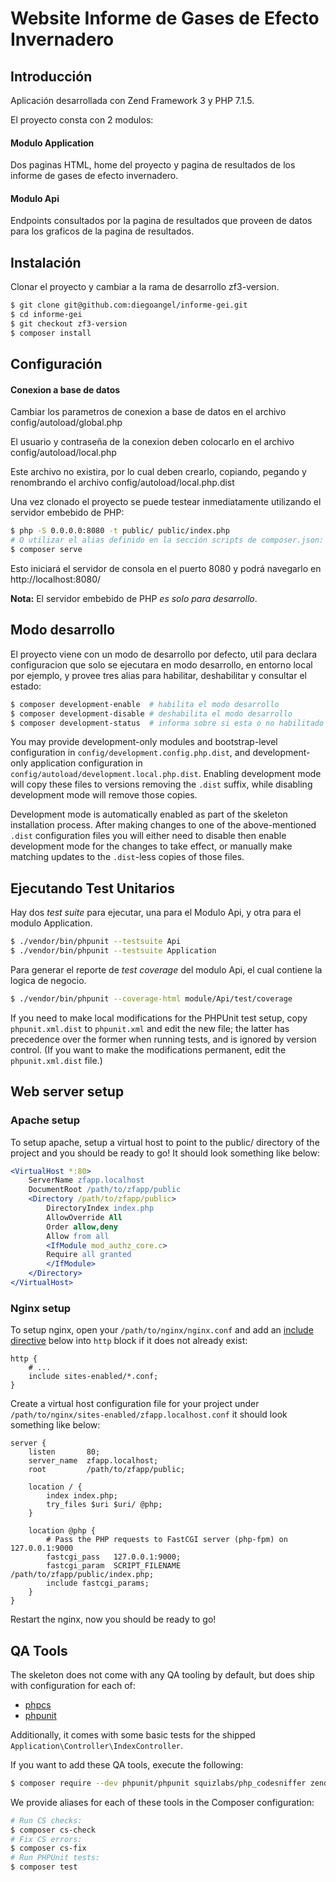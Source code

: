 # Website Informe de Gases de Efecto Invernadero

## Introducción

Aplicación desarrollada con Zend Framework 3 y PHP 7.1.5.

El proyecto consta con 2 modulos:

#### Modulo Application

Dos paginas HTML, home del proyecto y pagina de resultados de los informe de gases de efecto invernadero.

#### Modulo Api

Endpoints consultados por la pagina de resultados que proveen de datos para los graficos de la pagina de resultados.

## Instalación

Clonar el proyecto y cambiar a la rama de desarrollo zf3-version.

```bash
$ git clone git@github.com:diegoangel/informe-gei.git
$ cd informe-gei
$ git checkout zf3-version
$ composer install
```

## Configuración

#### Conexion a base de datos

Cambiar los parametros de conexion a base de datos en  el archivo config/autoload/global.php

El usuario y contraseña de la conexion deben colocarlo en el archivo config/autoload/local.php

Este archivo no existira, por lo cual deben crearlo, copiando, pegando y renombrando el archivo config/autoload/local.php.dist


Una vez clonado el proyecto se puede testear inmediatamente utilizando el servidor embebido de PHP:

```bash
$ php -S 0.0.0.0:8080 -t public/ public/index.php
# O utilizar el alias definido en la sección scripts de composer.json:
$ composer serve
```

Esto iniciará el servidor de consola en el puerto 8080 y podrá navegarlo en http://localhost:8080/

**Nota:** El servidor embebido de PHP *es solo para desarrollo*.

## Modo desarrollo

El proyecto viene con un modo de desarrollo por defecto, util para declara configuracion que solo se ejecutara en modo desarrollo, en entorno local por ejemplo, y provee tres alias para habilitar, deshabilitar y consultar el estado:

```bash
$ composer development-enable  # habilita el modo desarrollo
$ composer development-disable # deshabilita el modo desarrollo
$ composer development-status  # informa sobre si esta o no habilitado el modo desarrollo
```

You may provide development-only modules and bootstrap-level configuration in
`config/development.config.php.dist`, and development-only application
configuration in `config/autoload/development.local.php.dist`. Enabling
development mode will copy these files to versions removing the `.dist` suffix,
while disabling development mode will remove those copies.

Development mode is automatically enabled as part of the skeleton installation process. 
After making changes to one of the above-mentioned `.dist` configuration files you will
either need to disable then enable development mode for the changes to take effect,
or manually make matching updates to the `.dist`-less copies of those files.

## Ejecutando Test Unitarios

Hay dos *test suite* para ejecutar, una para el Modulo Api, y otra para el modulo Application.

```bash
$ ./vendor/bin/phpunit --testsuite Api
$ ./vendor/bin/phpunit --testsuite Application
```

Para generar el reporte de *test coverage* del modulo Api, el cual contiene la logica de negocio.

```bash
$ ./vendor/bin/phpunit --coverage-html module/Api/test/coverage 
```

If you need to make local modifications for the PHPUnit test setup, copy
`phpunit.xml.dist` to `phpunit.xml` and edit the new file; the latter has
precedence over the former when running tests, and is ignored by version
control. (If you want to make the modifications permanent, edit the
`phpunit.xml.dist` file.)

## Web server setup

### Apache setup

To setup apache, setup a virtual host to point to the public/ directory of the
project and you should be ready to go! It should look something like below:

```apache
<VirtualHost *:80>
    ServerName zfapp.localhost
    DocumentRoot /path/to/zfapp/public
    <Directory /path/to/zfapp/public>
        DirectoryIndex index.php
        AllowOverride All
        Order allow,deny
        Allow from all
        <IfModule mod_authz_core.c>
        Require all granted
        </IfModule>
    </Directory>
</VirtualHost>
```

### Nginx setup

To setup nginx, open your `/path/to/nginx/nginx.conf` and add an
[include directive](http://nginx.org/en/docs/ngx_core_module.html#include) below
into `http` block if it does not already exist:

```nginx
http {
    # ...
    include sites-enabled/*.conf;
}
```


Create a virtual host configuration file for your project under `/path/to/nginx/sites-enabled/zfapp.localhost.conf`
it should look something like below:

```nginx
server {
    listen       80;
    server_name  zfapp.localhost;
    root         /path/to/zfapp/public;

    location / {
        index index.php;
        try_files $uri $uri/ @php;
    }

    location @php {
        # Pass the PHP requests to FastCGI server (php-fpm) on 127.0.0.1:9000
        fastcgi_pass   127.0.0.1:9000;
        fastcgi_param  SCRIPT_FILENAME /path/to/zfapp/public/index.php;
        include fastcgi_params;
    }
}
```

Restart the nginx, now you should be ready to go!

## QA Tools

The skeleton does not come with any QA tooling by default, but does ship with
configuration for each of:

- [phpcs](https://github.com/squizlabs/php_codesniffer)
- [phpunit](https://phpunit.de)

Additionally, it comes with some basic tests for the shipped
`Application\Controller\IndexController`.

If you want to add these QA tools, execute the following:

```bash
$ composer require --dev phpunit/phpunit squizlabs/php_codesniffer zendframework/zend-test
```

We provide aliases for each of these tools in the Composer configuration:

```bash
# Run CS checks:
$ composer cs-check
# Fix CS errors:
$ composer cs-fix
# Run PHPUnit tests:
$ composer test
```
